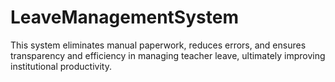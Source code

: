 # LeaveManagementSystem
This system eliminates manual paperwork, reduces errors, and ensures transparency and efficiency in managing teacher leave, ultimately improving institutional productivity.
